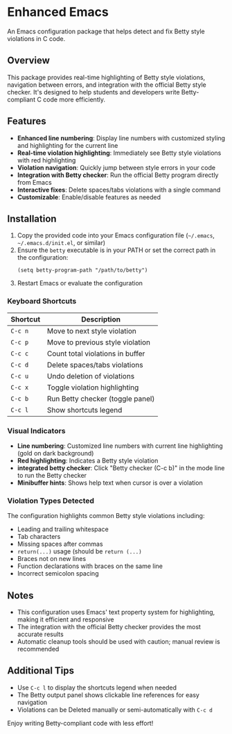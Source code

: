 # Enhanced Emacs

An Emacs configuration package that helps detect and fix Betty style violations in C code.

## Overview

This package provides real-time highlighting of Betty style violations, navigation between errors, and integration with the official Betty style checker. It's designed to help students and developers write Betty-compliant C code more efficiently.

## Features

- **Enhanced line numbering**: Display line numbers with customized styling and highlighting for the current line
- **Real-time violation highlighting**: Immediately see Betty style violations with red highlighting
- **Violation navigation**: Quickly jump between style errors in your code
- **Integration with Betty checker**: Run the official Betty program directly from Emacs
- **Interactive fixes**: Delete spaces/tabs violations with a single command
- **Customizable**: Enable/disable features as needed

## Installation

1. Copy the provided code into your Emacs configuration file (`~/.emacs`, `~/.emacs.d/init.el`, or similar)
2. Ensure the `betty` executable is in your PATH or set the correct path in the configuration:
   ```elisp
   (setq betty-program-path "/path/to/betty")
   ```
3. Restart Emacs or evaluate the configuration

### Keyboard Shortcuts

| Shortcut | Description |
|----------|-------------|
| `C-c n`  | Move to next style violation |
| `C-c p`  | Move to previous style violation |
| `C-c c`  | Count total violations in buffer |
| `C-c d`  | Delete spaces/tabs violations |
| `C-c u`  | Undo deletion of violations |
| `C-c x`  | Toggle violation highlighting |
| `C-c b`  | Run Betty checker (toggle panel) |
| `C-c l`  | Show shortcuts legend |

### Visual Indicators

- **Line numbering**: Customized line numbers with current line highlighting (gold on dark background)
- **Red highlighting**: Indicates a Betty style violation
- **integrated betty checker**: Click "Betty checker (C-c b)" in the mode line to run the Betty checker
- **Minibuffer hints**: Shows help text when cursor is over a violation

### Violation Types Detected

The configuration highlights common Betty style violations including:
- Leading and trailing whitespace
- Tab characters
- Missing spaces after commas
- `return(...)` usage (should be `return (...)`
- Braces not on new lines
- Function declarations with braces on the same line
- Incorrect semicolon spacing


## Notes

- This configuration uses Emacs' text property system for highlighting, making it efficient and responsive
- The integration with the official Betty checker provides the most accurate results
- Automatic cleanup tools should be used with caution; manual review is recommended

## Additional Tips

- Use `C-c l` to display the shortcuts legend when needed
- The Betty output panel shows clickable line references for easy navigation
- Violations can be Deleted manually or semi-automatically with `C-c d`

Enjoy writing Betty-compliant code with less effort!
